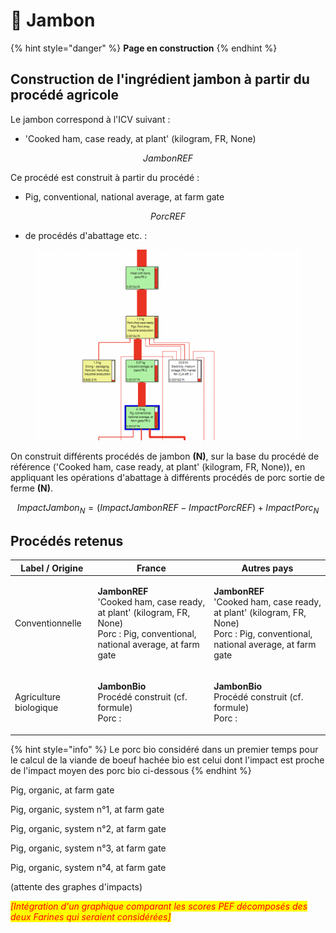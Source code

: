 # 🐖 Jambon



{% hint style="danger" %}
**Page en construction**
{% endhint %}

## Construction de l'ingrédient jambon à partir du procédé agricole

Le jambon correspond à l'ICV suivant :&#x20;

* 'Cooked ham, case ready, at plant' (kilogram, FR, None)

$$
JambonREF
$$

Ce procédé est construit à partir du procédé :&#x20;

* Pig, conventional, national average, at farm gate

$$
PorcREF
$$

* de procédés d'abattage etc. :

<figure><img src="../../.gitbook/assets/porc.png" alt=""><figcaption></figcaption></figure>

On construit différents procédés de jambon **(N)**, sur la base du procédé de référence ('Cooked ham, case ready, at plant' (kilogram, FR, None)), en appliquant les opérations d'abattage à différents procédés de porc sortie de ferme **(N)**.

$$
ImpactJambon_N = (ImpactJambonREF - ImpactPorcREF )+ImpactPorc_N
$$

## Procédés retenus

| Label / Origine        | France                                                                                                                                                                    | Autres pays                                                                                                                                                               |
| ---------------------- | ------------------------------------------------------------------------------------------------------------------------------------------------------------------------- | ------------------------------------------------------------------------------------------------------------------------------------------------------------------------- |
| Conventionnelle        | <p><strong>JambonREF</strong><br><strong></strong>'Cooked ham, case ready, at plant' (kilogram, FR, None)<br>Porc : Pig, conventional, national average, at farm gate</p> | <p><strong>JambonREF</strong><br><strong></strong>'Cooked ham, case ready, at plant' (kilogram, FR, None)<br>Porc : Pig, conventional, national average, at farm gate</p> |
| Agriculture biologique | <p><strong>JambonBio</strong><br>Procédé construit (cf. formule)<br>Porc : </p>                                                                                           | <p><strong>JambonBio</strong><br>Procédé construit (cf. formule)<br>Porc : </p>                                                                                           |

{% hint style="info" %}
Le porc bio considéré dans un premier temps pour le calcul de la viande de boeuf hachée bio est celui dont l'impact est proche de l'impact moyen des porc bio ci-dessous
{% endhint %}

Pig, organic, at farm gate

Pig, organic, system n°1, at farm gate

Pig, organic, system n°2, at farm gate

Pig, organic, system n°3, at farm gate

Pig, organic, system n°4, at farm gate

(attente des graphes d'impacts)

_<mark style="color:red;">\[Intégration d'un graphique comparant les scores PEF décomposés des deux Farines qui seraient considérées]</mark>_&#x20;

